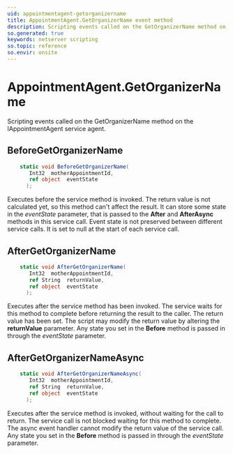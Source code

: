 ```yaml
---
uid: appointmentagent-getorganizername
title: AppointmentAgent.GetOrganizerName event method
description: Scripting events called on the GetOrganizerName method on the AppointmentAgent service agent.
so.generated: true
keywords: netserver scripting
so.topic: reference
so.envir: onsite
---
```

# AppointmentAgent.GetOrganizerName

Scripting events called on the <see cref='M:IAppointmentAgent.GetOrganizerName'>GetOrganizerName</see> method on the <see cref='IAppointmentAgent'>IAppointmentAgent</see>  service agent.

## BeforeGetOrganizerName
```cs
    static void BeforeGetOrganizerName(
       Int32  motherAppointmentId,
       ref object  eventState
      );
```
Executes before the service method is invoked.
The return value is not calculated yet, so this method can't affect the result.
It can store some state in the *eventState* parameter, that is passed to the **After** and **AfterAsync** methods in this service call.
Event state is not preserved between different service calls. It is set to null at the start of each service call.
## AfterGetOrganizerName
```cs
    static void AfterGetOrganizerName(
       Int32  motherAppointmentId,
       ref String  returnValue,
       ref object  eventState
      );
```
Executes after the service method has been invoked. The service waits for this method to complete before returning the result to the caller.
The return value has been set. The script may modify the return value by altering the **returnValue** parameter.
Any state you set in the **Before** method is passed in through the *eventState* parameter.
## AfterGetOrganizerNameAsync
```cs
    static void AfterGetOrganizerNameAsync(
       Int32  motherAppointmentId,
       ref String  returnValue,
       ref object  eventState
      );
```
Executes after the service method is invoked, without waiting for the call to return.
The service call is not blocked waiting for this method to complete.
The async event handler cannot modify the return value of the service call.
Any state you set in the **Before** method is passed in through the *eventState* parameter.

